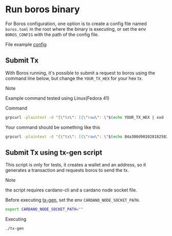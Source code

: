 # Run boros binary

For Boros configuration, one option is to create a config file named `boros.toml` in the root where the binary is executing, or set the env `BOROS_CONFIG` with the path of the config file.

File example [config](config.toml)

## Submit Tx

With Boros running, it's possible to submit a request to boros using the command line below, but change the `YOUR_TX_HEX` for your hex tx.

> [!NOTE]
> Example command tested using Linux(Fedora 41)

Command
```sh
grpcurl -plaintext -d "{\"tx\": [{\"raw\": \"$(echo YOUR_TX_HEX | xxd -r -p | base64 | tr -d '\n')\"}]}" localhost:50052 utxorpc.v1alpha.submit.SubmitService.SubmitTx
```

Your command should be something like this
```sh
grpcurl -plaintext -d "{\"tx\": [{\"raw\": \"$(echo 84a300d9010281825820cdc219e7abe938a35ca074d4bd02d6ccc3c2fc25d1462af07b6c1e8f40933af200018282581d603f79e7eab3ab95c1f78824872ac6fd65f79d120868057f2bd19306f81a3b9aca0082581d603f79e7eab3ab95c1f78824872ac6fd65f79d120868057f2bd19306f81a77c0bd2f021a0002990da100d90102818258205d4b008e92a42846add4d060e49d7427700ced0ab8eb73e559acc14d228ca5475840f3f12cbfd551e5e51f9eb32fcf695c3a63ec3dfb7329108f45b441cafc7a706659d06238665327779e32415c91b6190e0cd00096aee41f6e405be59d69462708f5f6 | xxd -r -p | base64 | tr -d '\n')\"}]}" localhost:50052 utxorpc.v1alpha.submit.SubmitService.SubmitTx
```

## Submit Tx using tx-gen script

This script is only for tests, it creates a wallet and an address, so it generates a transaction and requests boros to send the tx.

> [!NOTE]
> the script requires cardano-cli and a cardano node socket file.

Before executing [tx-gen](tx-gen), set the env `CARDANO_NODE_SOCKET_PATH`.

```sh
export CARDANO_NODE_SOCKET_PATH=""
```

Executing

```
./tx-gen
```
